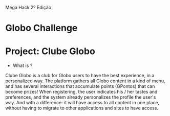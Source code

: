Mega Hack 2º Edição
# Globo Challenge

# Project: Clube Globo
- What is ?

Clube Globo is a club for Globo users to have the best experience, in a personalized way. The platform gathers all Globo content in a kind of menu, and has several interactions that accumulate points (GPontos) that can become prizes! When registering, the user indicates his / her tastes and preferences, and the system already personalizes the profile the user's way. And with a difference: it will have access to all content in one place, without having to migrate to other applications and sites to have access.
